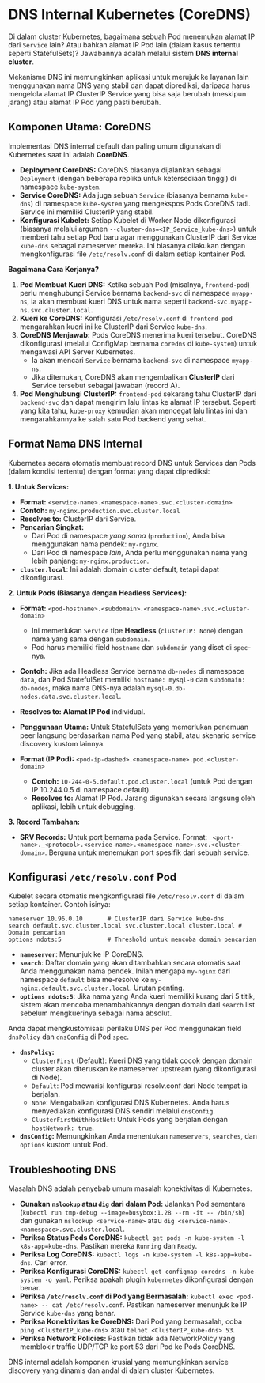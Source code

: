 # DNS Internal Kubernetes (CoreDNS)

Di dalam cluster Kubernetes, bagaimana sebuah Pod menemukan alamat IP dari `Service` lain? Atau bahkan alamat IP Pod lain (dalam kasus tertentu seperti StatefulSets)? Jawabannya adalah melalui sistem **DNS internal cluster**.

Mekanisme DNS ini memungkinkan aplikasi untuk merujuk ke layanan lain menggunakan nama DNS yang stabil dan dapat diprediksi, daripada harus mengelola alamat IP ClusterIP Service yang bisa saja berubah (meskipun jarang) atau alamat IP Pod yang pasti berubah.

## Komponen Utama: CoreDNS

Implementasi DNS internal default dan paling umum digunakan di Kubernetes saat ini adalah **CoreDNS**.

*   **Deployment CoreDNS:** CoreDNS biasanya dijalankan sebagai `Deployment` (dengan beberapa replika untuk ketersediaan tinggi) di namespace `kube-system`.
*   **Service CoreDNS:** Ada juga sebuah `Service` (biasanya bernama `kube-dns`) di namespace `kube-system` yang mengekspos Pods CoreDNS tadi. Service ini memiliki ClusterIP yang stabil.
*   **Konfigurasi Kubelet:** Setiap Kubelet di Worker Node dikonfigurasi (biasanya melalui argumen `--cluster-dns=<IP_Service_kube-dns>`) untuk memberi tahu setiap Pod baru agar menggunakan ClusterIP dari Service `kube-dns` sebagai nameserver mereka. Ini biasanya dilakukan dengan mengkonfigurasi file `/etc/resolv.conf` di dalam setiap kontainer Pod.

**Bagaimana Cara Kerjanya?**

1.  **Pod Membuat Kueri DNS:** Ketika sebuah Pod (misalnya, `frontend-pod`) perlu menghubungi Service bernama `backend-svc` di namespace `myapp-ns`, ia akan membuat kueri DNS untuk nama seperti `backend-svc.myapp-ns.svc.cluster.local`.
2.  **Kueri ke CoreDNS:** Konfigurasi `/etc/resolv.conf` di `frontend-pod` mengarahkan kueri ini ke ClusterIP dari Service `kube-dns`.
3.  **CoreDNS Menjawab:** Pods CoreDNS menerima kueri tersebut. CoreDNS dikonfigurasi (melalui ConfigMap bernama `coredns` di `kube-system`) untuk mengawasi API Server Kubernetes.
    *   Ia akan mencari `Service` bernama `backend-svc` di namespace `myapp-ns`.
    *   Jika ditemukan, CoreDNS akan mengembalikan **ClusterIP** dari Service tersebut sebagai jawaban (record A).
4.  **Pod Menghubungi ClusterIP:** `frontend-pod` sekarang tahu ClusterIP dari `backend-svc` dan dapat mengirim lalu lintas ke alamat IP tersebut. Seperti yang kita tahu, `kube-proxy` kemudian akan mencegat lalu lintas ini dan mengarahkannya ke salah satu Pod backend yang sehat.

## Format Nama DNS Internal

Kubernetes secara otomatis membuat record DNS untuk Services dan Pods (dalam kondisi tertentu) dengan format yang dapat diprediksi:

**1. Untuk Services:**

*   **Format:** `<service-name>.<namespace-name>.svc.<cluster-domain>`
*   **Contoh:** `my-nginx.production.svc.cluster.local`
*   **Resolves to:** ClusterIP dari Service.
*   **Pencarian Singkat:**
    *   Dari Pod di namespace *yang sama* (`production`), Anda bisa menggunakan nama pendek: `my-nginx`.
    *   Dari Pod di namespace *lain*, Anda perlu menggunakan nama yang lebih panjang: `my-nginx.production`.
*   **`cluster.local`**: Ini adalah domain cluster default, tetapi dapat dikonfigurasi.

**2. Untuk Pods (Biasanya dengan Headless Services):**

*   **Format:** `<pod-hostname>.<subdomain>.<namespace-name>.svc.<cluster-domain>`
    *   Ini memerlukan `Service` tipe **Headless** (`clusterIP: None`) dengan nama yang sama dengan `subdomain`.
    *   Pod harus memiliki field `hostname` dan `subdomain` yang diset di `spec`-nya.
*   **Contoh:** Jika ada Headless Service bernama `db-nodes` di namespace `data`, dan Pod StatefulSet memiliki `hostname: mysql-0` dan `subdomain: db-nodes`, maka nama DNS-nya adalah `mysql-0.db-nodes.data.svc.cluster.local`.
*   **Resolves to:** **Alamat IP Pod** individual.
*   **Penggunaan Utama:** Untuk StatefulSets yang memerlukan penemuan peer langsung berdasarkan nama Pod yang stabil, atau skenario service discovery kustom lainnya.

*   **Format (IP Pod):** `<pod-ip-dashed>.<namespace-name>.pod.<cluster-domain>`
    *   **Contoh:** `10-244-0-5.default.pod.cluster.local` (untuk Pod dengan IP 10.244.0.5 di namespace default).
    *   **Resolves to:** Alamat IP Pod. Jarang digunakan secara langsung oleh aplikasi, lebih untuk debugging.

**3. Record Tambahan:**

*   **SRV Records:** Untuk port bernama pada Service. Format: `_<port-name>._<protocol>.<service-name>.<namespace-name>.svc.<cluster-domain>`. Berguna untuk menemukan port spesifik dari sebuah service.

## Konfigurasi `/etc/resolv.conf` Pod

Kubelet secara otomatis mengkonfigurasi file `/etc/resolv.conf` di dalam setiap kontainer. Contoh isinya:

```
nameserver 10.96.0.10       # ClusterIP dari Service kube-dns
search default.svc.cluster.local svc.cluster.local cluster.local # Domain pencarian
options ndots:5             # Threshold untuk mencoba domain pencarian
```

*   **`nameserver`**: Menunjuk ke IP CoreDNS.
*   **`search`**: Daftar domain yang akan ditambahkan secara otomatis saat Anda menggunakan nama pendek. Inilah mengapa `my-nginx` dari namespace `default` bisa me-resolve ke `my-nginx.default.svc.cluster.local`. Urutan penting.
*   **`options ndots:5`**: Jika nama yang Anda kueri memiliki kurang dari 5 titik, sistem akan mencoba menambahkannya dengan domain dari `search` list sebelum mengkuerinya sebagai nama absolut.

Anda dapat mengkustomisasi perilaku DNS per Pod menggunakan field `dnsPolicy` dan `dnsConfig` di Pod `spec`.

*   **`dnsPolicy`:**
    *   `ClusterFirst` (Default): Kueri DNS yang tidak cocok dengan domain cluster akan diteruskan ke nameserver upstream (yang dikonfigurasi di Node).
    *   `Default`: Pod mewarisi konfigurasi resolv.conf dari Node tempat ia berjalan.
    *   `None`: Mengabaikan konfigurasi DNS Kubernetes. Anda harus menyediakan konfigurasi DNS sendiri melalui `dnsConfig`.
    *   `ClusterFirstWithHostNet`: Untuk Pods yang berjalan dengan `hostNetwork: true`.
*   **`dnsConfig`:** Memungkinkan Anda menentukan `nameservers`, `searches`, dan `options` kustom untuk Pod.

## Troubleshooting DNS

Masalah DNS adalah penyebab umum masalah konektivitas di Kubernetes.

*   **Gunakan `nslookup` atau `dig` dari dalam Pod:** Jalankan Pod sementara (`kubectl run tmp-debug --image=busybox:1.28 --rm -it -- /bin/sh`) dan gunakan `nslookup <service-name>` atau `dig <service-name>.<namespace>.svc.cluster.local`.
*   **Periksa Status Pods CoreDNS:** `kubectl get pods -n kube-system -l k8s-app=kube-dns`. Pastikan mereka `Running` dan `Ready`.
*   **Periksa Log CoreDNS:** `kubectl logs -n kube-system -l k8s-app=kube-dns`. Cari error.
*   **Periksa Konfigurasi CoreDNS:** `kubectl get configmap coredns -n kube-system -o yaml`. Periksa apakah plugin `kubernetes` dikonfigurasi dengan benar.
*   **Periksa `/etc/resolv.conf` di Pod yang Bermasalah:** `kubectl exec <pod-name> -- cat /etc/resolv.conf`. Pastikan nameserver menunjuk ke IP Service `kube-dns` yang benar.
*   **Periksa Konektivitas ke CoreDNS:** Dari Pod yang bermasalah, coba `ping <ClusterIP_kube-dns>` atau `telnet <ClusterIP_kube-dns> 53`.
*   **Periksa Network Policies:** Pastikan tidak ada NetworkPolicy yang memblokir traffic UDP/TCP ke port 53 dari Pod ke Pods CoreDNS.

DNS internal adalah komponen krusial yang memungkinkan service discovery yang dinamis dan andal di dalam cluster Kubernetes.
